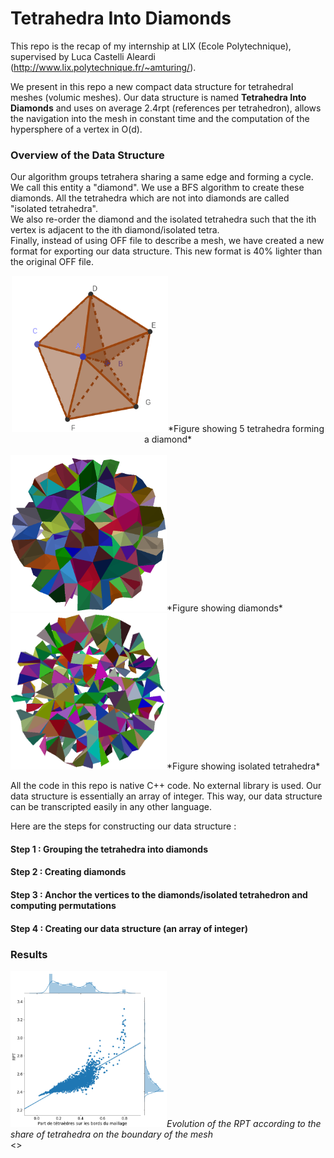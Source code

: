 # Tetrahedra Into Diamonds

This repo is the recap of my internship at LIX (Ecole Polytechnique), supervised by Luca Castelli Aleardi (http://www.lix.polytechnique.fr/~amturing/).

We present in this repo a new compact data structure for tetrahedral meshes (volumic meshes). Our data structure is named **Tetrahedra Into Diamonds** and uses on average 2.4rpt (references per tetrahedron), allows the navigation into the mesh in constant time and the computation of the hypersphere of a vertex in O(d).

### Overview of the Data Structure
Our algorithm groups tetrahera sharing a same edge and forming a cycle. We call this entity a "diamond". We use a BFS algorithm to create these diamonds. All the tetrahedra which are not into diamonds are called "isolated tetrahedra".<br />
We also re-order the diamond and the isolated tetrahedra such that the ith vertex is adjacent to the ith diamond/isolated tetra.<br/>
Finally, instead of using OFF file to describe a mesh, we have created a new format for exporting our data structure. This new format is 40% lighter than the original OFF file.
<center>
<img src="/Tetraedres_en_diamants/Rapport_et_Presentation/Images/full_diamond.png" width="250" height="250" alt="dominating_sets_example2">*Figure showing 5 tetrahedra forming a diamond*
</center>
<br/>
<img src="/Tetraedres_en_diamants/Rapport_et_Presentation/Images/diamond.png" width="250" height="250">*Figure showing diamonds*
<br/>
<img src="/Tetraedres_en_diamants/Rapport_et_Presentation/Images/isolated_tetra.png" width="250" height="250">*Figure showing isolated tetrahedra*
<br/>

All the code in this repo is native C++ code. No external library is used. Our data structure is essentially an array of integer. This way, our data structure can be transcripted easily in any other language.

Here are the steps for constructing our data structure : 

#### Step 1 : Grouping the tetrahedra into diamonds 

#### Step 2 : Creating diamonds

#### Step 3 : Anchor the vertices to the diamonds/isolated tetrahedron and computing permutations

#### Step 4 : Creating our data structure (an array of integer)


### Results

<img src="/Tetraedres_en_diamants/Rapport_et_Presentation/Images/boundary_RPT.png" width="250" height="250">*Evolution of the RPT according to the share of tetrahedra on the boundary of the mesh*
<br/>
<>
